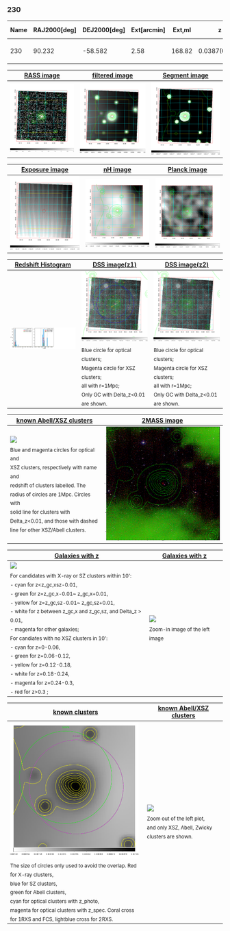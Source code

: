<div STYLE="page-break-after: always;"></div>

### 230

|Name|RAJ2000[deg]|DEJ2000[deg] |Ext[arcmin]| Ext,ml | z | z_src| C|GC(XSZ,Delta_z<0.01)| GC(OPT,Delta_z<0.01)|GC| R_sig[arcmin] | R500[arcmin] | R500[Mpc]| CRsig[c/s] | CR500[c/s] |L500[1E44 erg/s]|F500[1E-12 erg/s/cm^2]| M500[1E14 Msun]|Tx[keV]|Cnt_sig|Beta|Rc[arcmin]|Comment|Alias|
|---|---|---|---|---|---|------|---|--------|---------|----------|---|---|---|---|---|---|---|---|---|---|---|---|---|---|
|230| 90.232| -58.582| 2.58| 168.82| 0.0387(0.005)| z1, z_xsz| B| MCXC| A, N| A, MCXC, N| 18.281| 11.648| 0.536| 0.120(0.021)| 0.113(0.020)| 0.060(0.006)| 1.717(0.167)| 0.45(0.02)| 1.33(0.04)| 335.1| 0.974(-0.038+0.019)| 4.782(-0.251+0.212)| -| k313|

|[RASS image](../image/230/230_img.pdf)|[filtered image](../image/230/230_fil.pdf)|[Segment image](../image/230/230_seg.pdf)|
|-------------------|--------------------|-------------------|
| <img src="../image/230/230_img.png" width="300">  | <img src="../image/230/230_fil.png" width="300">   | <img src="../image/230/230_seg.png" width="300">  |

|[Exposure image](../image/230/230_mex.pdf)| [nH image](../image/230/230_nh.pdf)| [Planck image](../image/230/230_p.pdf)|
|-------------------|--------------------|-------------------|
|<img src="../image/230/230_mex.png" width="300">   | <img src="../image/230/230_nh.png" width="300">    | <img src="../image/230/230_p.png" width="300"> |

|[Redshift Histogram](../image/230/230_zg.pdf) | [DSS image(z1)](../image/230/230_dss_z1.pdf)      |  [DSS image(z2)](../image/230/230_dss_z2.pdf)    |
|-------------------|--------------------|-------------------|
|<img src="../image/230/230_zg.png" width="300"> |<img src="../image/230/230_dss_z1.png" width="300"> <sub><br>Blue circle for optical clusters; <br>Magenta circle for XSZ clusters; <br>all with r=1Mpc; <br>Only GC with Delta_z<0.01 are shown. </sub>| <img src="../image/230/230_dss_z2.png" width="300"><sub><br>Blue circle for optical clusters; <br>Magenta circle for XSZ clusters; <br>all with r=1Mpc; <br>Only GC with Delta_z<0.01 are shown. </sub> |

|[known Abell/XSZ clusters](../image/230/230_m.pdf) | [2MASS image](../image/230/230_2mass.pdf)      |
|-------------------|-------------------|
|<img src=../image/230/230_m.png width="300"> <br><sub>Blue and magenta circles for optical and <br>XSZ clusters, respectively with name and <br>redshift of clusters labelled. The <br>radius of circles are 1Mpc. Circles with <br>solid line for clusters with <br>Delta_z<0.01, and those with dashed <br>line for other XSZ/Abell clusters.        </sub>|<img src="../image/230/230_2mass.png" width="300">  |

|[Galaxies with z](../image/230/230_opt_ned.pdf) |[Galaxies with z](../image/230/230_opt_ned_zoom.pdf) |
|-------------------|-------------------|
| <img src=../image/230/230_opt_ned.png width="300"> <br><sub> For candidates with X-ray or SZ clusters within 10': <br> - cyan for z<z_gc,xsz-0.01, <br> - green for z=z_gc,x-0.01~ z_gc,x+0.01, <br> - yellow for z=z_gc,sz-0.01~ z_gc,sz+0.01, <br> - white for z between z_gc,x and z_gc,sz, and Delta_z > 0.01, <br> - magenta for other galaxies; <br>For candiates with no XSZ clusters in 10': <br> - cyan for z=0-0.06, <br> - green for z=0.06-0.12, <br> - yellow for z=0.12-0.18, <br> - white for z=0.18-0.24, <br> - magenta for z=0.24-0.3, <br> - red for z>0.3 ;  </sub>|<img src=../image/230/230_opt_ned_zoom.png width="300">  <br><sub> Zoom-in image of the left image</sub>|

|[known clusters](../image/230/230_gc.pdf) |[known Abell/XSZ clusters](../image/230/230_gc_large.pdf) |
|-------------------|-------------------|
| <img src=../image/230/230_gc.png width="300"> <br><sub> The size of circles only used to avoid the overlap. Red for X-ray clusters, <br> blue for SZ clusters, <br> green for Abell clusters, <br> cyan for optical clusters with z_photo, <br> magenta for optical clusters with z_spec. Coral cross for 1RXS and FCS, lightblue cross for 2RXS. </sub>|<img src=../image/230/230_gc_large.png width="300"> <br><sub> Zoom out of the left plot, <br> and only XSZ, Abell, Zwicky clusters are shown. </sub> |



